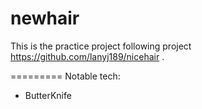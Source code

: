 # newhair

This is the practice project following project https://github.com/lanyj189/nicehair .

=========
Notable tech:

- ButterKnife